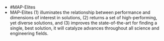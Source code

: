 - #MAP-Elites
- MAP-Elites (1) illuminates the relationship between performance
  and dimensions of interest in solutions, (2) returns a set
  of high-performing, yet diverse solutions, and (3) improves
  the state-of-the-art for finding a single, best solution, it will
  catalyze advances throughout all science and engineering
  fields.